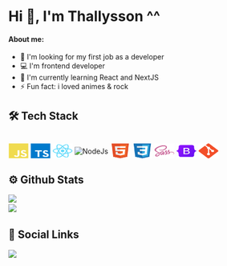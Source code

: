 # Hi 👋, I'm Thallysson ^^ 
#### About me:
- 🔎 I'm looking for my first job as a developer
- 💻 I'm frontend developer
- 🌱 I'm currently learning React and NextJS
- ⚡ Fun fact: i loved animes & rock

## 🛠  Tech Stack
<div style="display: inline_block"><br>
  <img align="center" alt="Js" height="30" width="40" src="https://raw.githubusercontent.com/devicons/devicon/master/icons/javascript/javascript-plain.svg">
  <img align="center" alt="Typescript" height="30" width="40" src='https://raw.githubusercontent.com/devicons/devicon/master/icons/typescript/typescript-original.svg'>
  <img align="center" alt="React" height="30" width="40" src='https://raw.githubusercontent.com/devicons/devicon/master/icons/react/react-original.svg'>
  <img align="center" alt="NodeJs" height="30" width="40" src='https://cdn.jsdelivr.net/gh/devicons/devicon/icons/nodejs/nodejs-original.svg'>
  <img align="center" alt="HTML" height="30" width="40" src="https://raw.githubusercontent.com/devicons/devicon/master/icons/html5/html5-original.svg">
  <img align="center" alt="CSS" height="30" width="40" src="https://raw.githubusercontent.com/devicons/devicon/master/icons/css3/css3-original.svg">
  <img align="center" alt="Sass" height="30" width="40" src='https://raw.githubusercontent.com/devicons/devicon/master/icons/sass/sass-original.svg'>
  <img align="center" alt="Bootstrap" height="30" width="40" src='https://raw.githubusercontent.com/devicons/devicon/master/icons/bootstrap/bootstrap-original.svg'>
  <img align="center" alt="Git" height="30" width="40" src='https://raw.githubusercontent.com/devicons/devicon/master/icons/git/git-original.svg'>

 
</div>

## ⚙️ Github Stats
 <div >
  <img width="500em" src="https://github-readme-stats-sigma-five.vercel.app/api?username=sthallysson&show_icons=true&theme=tokyonight&include_all_commits=true&count_private=true"/>
<br />
  <img  width="500em" src="https://github-readme-stats-sigma-five.vercel.app/api/top-langs/?username=sthallysson&layout=compact&langs_count=7&theme=tokyonight"/>
</div> 

<div>
  <h2>👀 Social Links</h2>
  <a href="https://www.linkedin.com/in/sthallysson/" target="_blank"><img src="https://img.shields.io/badge/-LinkedIn-%230077B5?style=for-the-badge&logo=linkedin&logoColor=white" target="_blank"></a>
  
</div>
